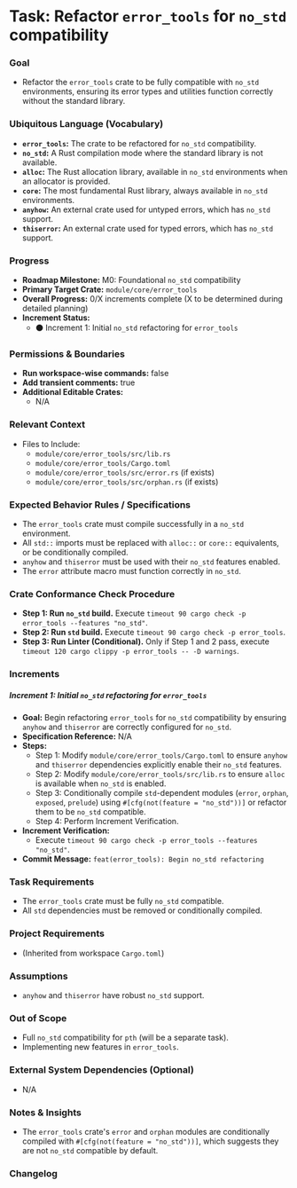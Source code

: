 # Task: Refactor `error_tools` for `no_std` compatibility

### Goal
*   Refactor the `error_tools` crate to be fully compatible with `no_std` environments, ensuring its error types and utilities function correctly without the standard library.

### Ubiquitous Language (Vocabulary)
*   **`error_tools`:** The crate to be refactored for `no_std` compatibility.
*   **`no_std`:** A Rust compilation mode where the standard library is not available.
*   **`alloc`:** The Rust allocation library, available in `no_std` environments when an allocator is provided.
*   **`core`:** The most fundamental Rust library, always available in `no_std` environments.
*   **`anyhow`:** An external crate used for untyped errors, which has `no_std` support.
*   **`thiserror`:** An external crate used for typed errors, which has `no_std` support.

### Progress
*   **Roadmap Milestone:** M0: Foundational `no_std` compatibility
*   **Primary Target Crate:** `module/core/error_tools`
*   **Overall Progress:** 0/X increments complete (X to be determined during detailed planning)
*   **Increment Status:**
    *   ⚫ Increment 1: Initial `no_std` refactoring for `error_tools`

### Permissions & Boundaries
*   **Run workspace-wise commands:** false
*   **Add transient comments:** true
*   **Additional Editable Crates:**
    *   N/A

### Relevant Context
*   Files to Include:
    *   `module/core/error_tools/src/lib.rs`
    *   `module/core/error_tools/Cargo.toml`
    *   `module/core/error_tools/src/error.rs` (if exists)
    *   `module/core/error_tools/src/orphan.rs` (if exists)

### Expected Behavior Rules / Specifications
*   The `error_tools` crate must compile successfully in a `no_std` environment.
*   All `std::` imports must be replaced with `alloc::` or `core::` equivalents, or be conditionally compiled.
*   `anyhow` and `thiserror` must be used with their `no_std` features enabled.
*   The `error` attribute macro must function correctly in `no_std`.

### Crate Conformance Check Procedure
*   **Step 1: Run `no_std` build.** Execute `timeout 90 cargo check -p error_tools --features "no_std"`.
*   **Step 2: Run `std` build.** Execute `timeout 90 cargo check -p error_tools`.
*   **Step 3: Run Linter (Conditional).** Only if Step 1 and 2 pass, execute `timeout 120 cargo clippy -p error_tools -- -D warnings`.

### Increments

##### Increment 1: Initial `no_std` refactoring for `error_tools`
*   **Goal:** Begin refactoring `error_tools` for `no_std` compatibility by ensuring `anyhow` and `thiserror` are correctly configured for `no_std`.
*   **Specification Reference:** N/A
*   **Steps:**
    *   Step 1: Modify `module/core/error_tools/Cargo.toml` to ensure `anyhow` and `thiserror` dependencies explicitly enable their `no_std` features.
    *   Step 2: Modify `module/core/error_tools/src/lib.rs` to ensure `alloc` is available when `no_std` is enabled.
    *   Step 3: Conditionally compile `std`-dependent modules (`error`, `orphan`, `exposed`, `prelude`) using `#[cfg(not(feature = "no_std"))]` or refactor them to be `no_std` compatible.
    *   Step 4: Perform Increment Verification.
*   **Increment Verification:**
    *   Execute `timeout 90 cargo check -p error_tools --features "no_std"`.
*   **Commit Message:** `feat(error_tools): Begin no_std refactoring`

### Task Requirements
*   The `error_tools` crate must be fully `no_std` compatible.
*   All `std` dependencies must be removed or conditionally compiled.

### Project Requirements
*   (Inherited from workspace `Cargo.toml`)

### Assumptions
*   `anyhow` and `thiserror` have robust `no_std` support.

### Out of Scope
*   Full `no_std` compatibility for `pth` (will be a separate task).
*   Implementing new features in `error_tools`.

### External System Dependencies (Optional)
*   N/A

### Notes & Insights
*   The `error_tools` crate's `error` and `orphan` modules are conditionally compiled with `#[cfg(not(feature = "no_std"))]`, which suggests they are not `no_std` compatible by default.

### Changelog